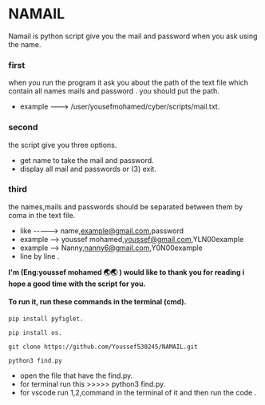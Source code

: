 # NAMAIL #
Namail is python script give you the mail and password when you ask using the name.

### first  
when you run the program it ask you about the path of the text file which contain all names mails and password .
you should put the path.
- example --->  /user/yousefmohamed/cyber/scripts/mail.txt.

### second 
the script give you three options.
- get name to take the mail and password.
- display all mail and passwords or (3) exit.

### third 
the names,mails and passwords should be separated between them by coma in the text file.
- like ----->  name,example@gmail.com,password
- example -->  youssef mohamed,youssef@gmail.com,YLN00example
- example -->  Nanny,nanny6@gmail.com,Y0N00example
- line by line .

**I'm (Eng:youssef mohamed 🌏🌏 ) would like to thank you for reading i hope a good time with the script for you.**

#### To run it, run these commands in the terminal (cmd). 

```
pip install pyfiglet.
```
```
pip install os.
```
```
git clone https://github.com/Youssef530245/NAMAIL.git
```
```
python3 find.py
```
- open the file that have the find.py.
- for terminal run this >>>>>   python3 find.py.
- for vscode run 1,2,command in the terminal of it and then run the code .
